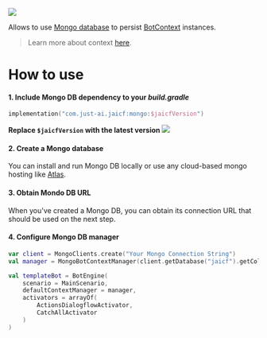 ![](https://upload.wikimedia.org/wikipedia/commons/thumb/9/93/MongoDB_Logo.svg/1280px-MongoDB_Logo.svg.png)

Allows to use [Mongo database](https://www.mongodb.com/) to persist [BotContext](https://github.com/just-ai/jaicf-kotlin/blob/master/core/src/main/kotlin/com/justai/jaicf/context/BotContext.kt) instances.

> Learn more about context [here](https://github.com/just-ai/jaicf-kotlin/wiki/context).

# How to use

#### 1. Include Mongo DB dependency to your _build.gradle_

```kotlin
implementation("com.just-ai.jaicf:mongo:$jaicfVersion")
```

**Replace `$jaicfVersion` with the latest version ![](https://img.shields.io/github/v/release/just-ai/jaicf-kotlin?color=%23000&label=&style=flat-square)**

#### 2. Create a Mongo database

You can install and run Mongo DB locally or use any cloud-based mongo hosting like [Atlas](https://www.mongodb.com/cloud/atlas).

#### 3. Obtain Mondo DB URL

When you've created a Mongo DB, you can obtain its connection URL that should be used on the next step.

#### 4. Configure Mongo DB manager

```kotlin
var client = MongoClients.create("Your Mongo Connection String")
val manager = MongoBotContextManager(client.getDatabase("jaicf").getCollection("contexts"))

val templateBot = BotEngine(
    scenario = MainScenario,
    defaultContextManager = manager,
    activators = arrayOf(
        ActionsDialogflowActivator,
        CatchAllActivator
    )
)
```
